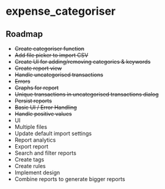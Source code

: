 # expense_categoriser

## Roadmap

- ~~Create categoriser function~~
- ~~Add file picker to import CSV~~
- ~~Create UI for adding/removing categories & keywords~~
- ~~Create report view~~
- ~~Handle uncategorised transactions~~
- ~~Errors~~
- ~~Graphs for report~~
- ~~Unique transactions in uncategorised transactions dialog~~
- ~~Persist reports~~
- ~~Basic UI / Error Handling~~
- ~~Handle positive values~~
- UI
- Multiple files
- Update default import settings
- Report analytics
- Export report
- Search and filter reports
- Create tags
- Create rules
- Implement design
- Combine reports to generate bigger reports
